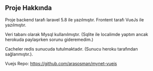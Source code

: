 
## Proje Hakkında

Proje backend tarafı laravel 5.8 ile yazılmıştır.
Frontent tarafı VueJs ile yazılmıştır.

Veri tabanı olarak Mysql kullanılmıştır. (Sqlite ile localimde yaptım ancak herokuda paylaşırken sorunu gideremedim.)

Cacheler redis sunucuda tutulmaktadır. (Sunucu heroku tarafından sağlanmıştır.).

Vuejs Repo: https://github.com/arasosman/mynet-vuejs

